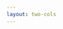 ```yaml
---
layout: two-cols
---
```

<!-- lewa strona -->
<template v-slot:default>

# FIN

## Dziękujemy za uwagę!

Link i kod QR do repo <uim-github class="text-2xl text-purple-600 mx-1" />

 [https://github.com/q84fh/shellowe-piesci-weza](https://github.com/q84fh/shellowe-piesci-weza)

<BarBottom  title="Goat - Poznań Go Devs #7">
  <Item text=" ">
  </Item>
</BarBottom>

Przygotowane przez:

[Mateusz 'zotax' Borowski](https://mateuszborowski.pl) & [Jakub 'q84fh' Skory](https://q84fh.net)

</template>
<!-- prawa strona -->
<template v-slot:right>
<img src="/images/project_github_parge_qrcode.png"/>
<BarBottom  title=" ">
  <Item text="Meetup">
    <a href="https://www.meetup.com/pl-PL/goat-poznan-go-devs/"><img src="/images/meetup-icon.svg" class="w-5"/></a>
  </Item>
</BarBottom>
</template>